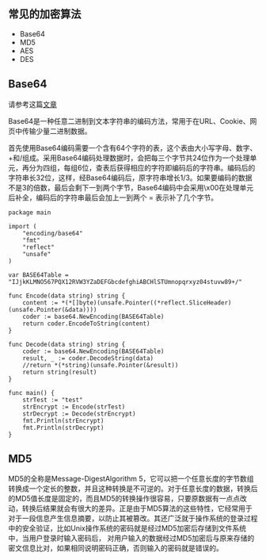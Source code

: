 ## 常见的加密算法

+ Base64
+ MD5
+ AES
+ DES

## Base64

请参考这篇[文章](https://blog.csdn.net/wo541075754/article/details/81734770)

Base64是一种任意二进制到文本字符串的编码方法，常用于在URL、Cookie、网页中传输少量二进制数据。

首先使用Base64编码需要一个含有64个字符的表，这个表由大小写字母、数字、+和/组成。采用Base64编码处理数据时，会把每三个字节共24位作为一个处理单元，再分为四组，每组6位，查表后获得相应的字符即编码后的字符串。编码后的字符串长32位，这样，经Base64编码后，原字符串增长1/3。如果要编码的数据不是3的倍数，最后会剩下一到两个字节，Base64编码中会采用\x00在处理单元后补全，编码后的字符串最后会加上一到两个 = 表示补了几个字节。

```
package main

import (
	"encoding/base64"
	"fmt"
	"reflect"
	"unsafe"
)

var BASE64Table = "IJjkKLMNO567PQX12RVW3YZaDEFGbcdefghiABCHlSTUmnopqrxyz04stuvw89+/"

func Encode(data string) string {
	content := *(*[]byte)(unsafe.Pointer((*reflect.SliceHeader)(unsafe.Pointer(&data))))
	coder := base64.NewEncoding(BASE64Table)
	return coder.EncodeToString(content)
}

func Decode(data string) string {
	coder := base64.NewEncoding(BASE64Table)
	result, _ := coder.DecodeString(data)
	//return *(*string)(unsafe.Pointer(&result))
	return string(result)
}

func main() {
	strTest := "test"
	strEncrypt := Encode(strTest)
	strDecrypt := Decode(strEncrypt)
	fmt.Println(strEncrypt)
	fmt.Println(strDecrypt)
}
```

## MD5

MD5的全称是Message-DigestAlgorithm 5，它可以把一个任意长度的字节数组转换成一个定长的整数，并且这种转换是不可逆的。对于任意长度的数据，转换后的MD5值长度是固定的，而且MD5的转换操作很容易，只要原数据有一点点改动，转换后结果就会有很大的差异。正是由于MD5算法的这些特性，它经常用于对于一段信息产生信息摘要，以防止其被篡改。其还广泛就于操作系统的登录过程中的安全验证，比如Unix操作系统的密码就是经过MD5加密后存储到文件系统中，当用户登录时输入密码后， 对用户输入的数据经过MD5加密后与原来存储的密文信息比对，如果相同说明密码正确，否则输入的密码就是错误的。

